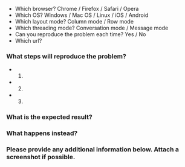 * Which browser? Chrome / Firefox / Safari / Opera
* Which OS? Windows / Mac OS / Linux / iOS / Android
* Which layout mode? Column mode / Row mode
* Which threading mode? Conversation mode / Message mode
* Can you reproduce the problem each time? Yes / No
* Which url?

### What steps will reproduce the problem?

* 1)
* 2)
* 3)

### What is the expected result?

### What happens instead?

### Please provide any additional information below. Attach a screenshot if possible.
